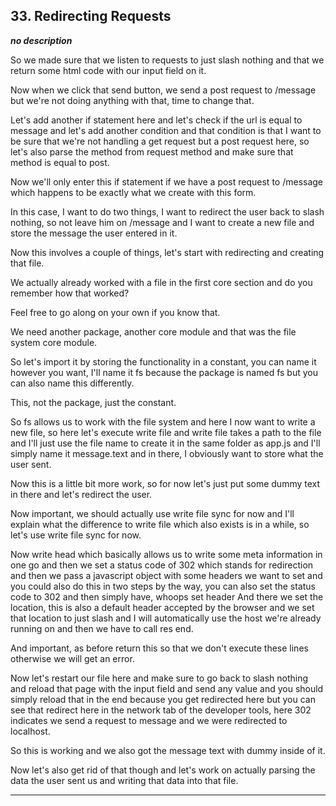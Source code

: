 ## 33. Redirecting Requests

<strong><em>no description</em></strong>

So we made sure that we listen to requests to just slash nothing and that we
return some html code with our input field on it. 

Now when we click that send button, we send a post request to /message but we're
not doing anything with that, time to change that. 

Let's add another if statement here and let's check if the url is equal to
message and let's add another condition and that condition is that I want to be
sure that we're not handling a get request but a post request here, so let's
also parse the method from request method and make sure that method is equal to
post. 

Now we'll only enter this if statement if we have a post request to /message
which happens to be exactly what we create with this form. 

In this case, I want to do two things, I want to redirect the user back to slash
nothing, so not leave him on /message and I want to create a new file and store
the message the user entered in it. 

Now this involves a couple of things, let's start with redirecting and creating
that file. 

We actually already worked with a file in the first core section and do you
remember how that worked? 

Feel free to go along on your own if you know that. 

We need another package, another core module and that was the file system core
module. 

So let's import it by storing the functionality in a constant, you can name it
however you want, I'll name it fs because the package is named fs but you can
also name this differently. 

This, not the package, just the constant. 

So fs allows us to work with the file system and here I now want to write a new
file, so here let's execute write file and write file takes a path to the file
and I'll just use the file name to create it in the same folder as app.js and
I'll simply name it message.text and in there, I obviously want to store what
the user sent. 

Now this is a little bit more work, so for now let's just put some dummy text in
there and let's redirect the user. 

Now important, we should actually use write file sync for now and I'll explain
what the difference to write file which also exists is in a while, so let's use
write file sync for now. 

Now write head which basically allows us to write some meta information in one
go and then we set a status code of 302 which stands for redirection and then we
pass a javascript object with some headers we want to set and you could also do
this in two steps by the way, you can also set the status code to 302 and then
simply have, whoops set header And there we set the location, this is also a
default header accepted by the browser and we set that location to just slash
and I will automatically use the host we're already running on and then we have
to call res end. 

And important, as before return this so that we don't execute these lines
otherwise we will get an error. 

Now let's restart our file here and make sure to go back to slash nothing and
reload that page with the input field and send any value and you should simply
reload that in the end because you get redirected here but you can see that
redirect here in the network tab of the developer tools, here 302 indicates we
send a request to message and we were redirected to localhost. 

So this is working and we also got the message text with dummy inside of it. 

Now let's also get rid of that though and let's work on actually parsing the
data the user sent us and writing that data into that file. 

---